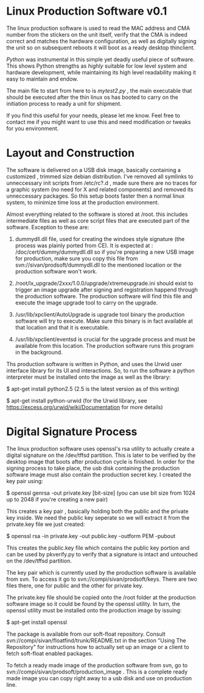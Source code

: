 Linux Production Software v0.1
==============================

The linux production software is used to read the MAC address and CMA number from the stickers on
the unit itself, verify that the CMA is indeed correct and matches the hardware configuration, as well
as digitally signing the unit so on subsequent reboots it will boot as a ready desktop thinclient.

*Python* was instrumental in this simple yet deadly useful piece of software. This shows Python strengths
as *highly* suitable for low level system and hardware development, while maintaining its high level
readability making it easy to maintain and endow.

The main file to start from here to is *mytest2.py* , the main executable that should be executed
after the thin linux os has booted to carry on the initiation process to ready a unit for shipment.


If you find this useful for your needs, please let me know. Feel free to contact me if you
might want to use this and need modification or tweaks for you environment.

Layout and Construction
=======================

The software is delivered on a USB disk image, basically containing a customized , trimmed size debian
distribution. I've removed all symlinks to unneccessary init scripts from /etc/rc?.d , made sure there are no traces
for a graphic system (no need for X and related components) and removed its unneccessary packages. So this
setup boots faster then a normal linux system, to minimize time loss at the production environment.

Almost everything related to the software is stored at /root. this includes intermediate files as well as core script
files that are executed part of the software. Exception to these are:

1. dummydll.dll file, used for creating the windoes style signature (the process was plainly ported from CE). 
   It is expected at : 
   /doc/cert/dummy/dummydll.dll 
   so if you're preparing a new USB image for production, make sure you copy this file from 
   svn://sivan/prodsoft/dummydll.dll to the mentioned location or the production software won't work.

2. /root/lx_upgrade/2xxx/1.0.0/upgrade/xtremeupgrade.ini should exist to trigger an image 
   upgrade after signing and registration happend through the production software. The production software 
   will find this file and execute the image upgrade tool to carry on the upgrade.
   
3. /usr/lib/xpclient/AutoUpgrade is upgrade tool binary the production software will try to execute. Make sure
   this binary is in fact available at that location and that it is executable.

4. /usr/lib/xpclient/eventsd is crucial for the upgrade process and must be available from this location.
   The production software runs this program in the background.

Ths production software is written in Python, and uses the Urwid user interface library for its UI and interactions.
So, to run the software a python interpreter must be installed onto the image as well as the library:

$ apt-get install python2.5 (2.5 is the latest version as of this writing)

$ apt-get install python-urwid (for the Urwid library, see https://excess.org/urwid/wiki/Documentation for more details)


Digital Signature Process
=========================

The linux production software uses openssl's rsa utility to actually create a digital signature on the
/dev/tffsd partition. This is later to be verified by the desktop image that boots after production cycle is finished.
In order for the signing process to take place, the usb disk containing the production software image must also contain
the production secret key. I created the key pair using:

$ openssl genrsa -out private.key [bit-size] (you can use bit size from 1024 up to 2048 if you're creating a new pair)

This creates a key pair , basically holding both the public and the private key inside. We need the public key seperate so
we will extract it from the private.key file we just created:

$ openssl rsa -in private.key -out public.key -outform PEM -pubout

This creates the public.key file which contains the public key portion and can be used by pkverify.py to verify
that a signature is intact and untouched on the /dev/tffsd partition.

The key pair which is currently used by the production software is available from svn. To access it
go to svn://compi/sivan/prodsoft/keys. There are two files there, one for public and the other for private key.

The private.key file should be copied onto the /root folder at the production software image so it could be found
by the openssl utility. In turn, the openssl utility must be installed onto the production image by issuing:

$ apt-get install openssl

The package is available from our soft-float repository. Consult svn://compi/sivan/floatfind/trunk/README.txt in the
section "Using The Repository" for instructions how to actually set up an image or a client to fetch soft-float enabled
packages.


To fetch a ready made image of the production software from svn, go to svn://compi/sivan/prodsoft/production_image . This
is a complete ready made image you can copy right away to a usb disk and use on production line. 

